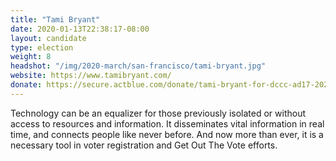 ```yaml
---
title: "Tami Bryant"
date: 2020-01-13T22:38:17-08:00
layout: candidate
type: election
weight: 8
headshot: "/img/2020-march/san-francisco/tami-bryant.jpg"
website: https://www.tamibryant.com/
donate: https://secure.actblue.com/donate/tami-bryant-for-dccc-ad17-2020-1
---
```


Technology can be an equalizer for those previously isolated or without
access to resources and information. It disseminates vital information
in real time, and connects people like never before. And now more than
ever, it is a necessary tool in voter registration and Get Out The Vote
efforts.
